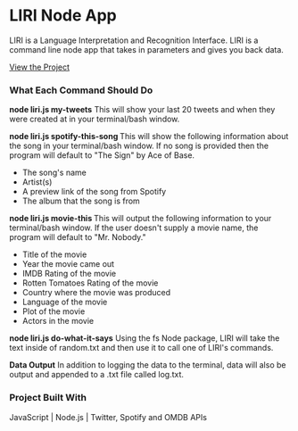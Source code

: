 # LIRI Node App
LIRI is a Language Interpretation and Recognition Interface. LIRI is a command line node app that takes in parameters and gives you back data.

[View the Project](https://github.com/kiacone/Homework/tree/master/Liri-Node-App)

### What Each Command Should Do

**node liri.js my-tweets**
This will show your last 20 tweets and when they were created at in your terminal/bash window.

**node liri.js spotify-this-song <song name here>**
This will show the following information about the song in your terminal/bash window. If no song is provided then the program will default to "The Sign" by Ace of Base.

* The song's name
* Artist(s)
* A preview link of the song from Spotify
* The album that the song is from

**node liri.js movie-this <movie name here>**
This will output the following information to your terminal/bash window. If the user doesn't supply a movie name, the program will default to "Mr. Nobody."

* Title of the movie
* Year the movie came out
* IMDB Rating of the movie
* Rotten Tomatoes Rating of the movie
* Country where the movie was produced
* Language of the movie
* Plot of the movie
* Actors in the movie

**node liri.js do-what-it-says**
Using the fs Node package, LIRI will take the text inside of random.txt and then use it to call one of LIRI's commands.

**Data Output**
In addition to logging the data to the terminal, data will also be output and appended to a .txt file called log.txt.

### Project Built With

JavaScript | Node.js | Twitter, Spotify and OMDB APIs